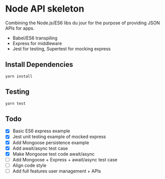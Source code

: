 
# Node API skeleton

Combining the Node.js/ES6 libs du jour for the purpose of providing JSON APIs for apps.

* Babel/ES6 transpiling
* Express for middleware
* Jest for testing, Supertest for mocking express

## Install Dependencies

```
yarn install
```

## Testing

```
yarn test
```
## Todo

- [x] Basic ES6 express example
- [x] Jest unit testing example of mocked express
- [x] Add Mongoose persistence example
- [x] Add await/async test case
- [x] Make Mongoose test code await/async
- [ ] Add Mongoose + Express + await/async test case
- [ ] Align code style
- [ ] Add full features user management + APIs
